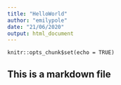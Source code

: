 ```yaml
---
title: "HelloWorld"
author: "emilypole"
date: "21/06/2020"
output: html_document
---
```


```{r setup, include=FALSE}
knitr::opts_chunk$set(echo = TRUE)
```

## This is a markdown file